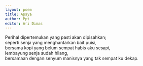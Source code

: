 ```yaml
---
layout: poem
title: Apaya
author: Ppt
editor: Ari Dimas
---
```


Perihal dipertemukan yang pasti akan dipisahkan;<br>
seperti senja yang menghantarkan bait puisi,<br>
bersama kopi yang belum sempat habis aku sesapi,<br>
lembayung senja sudah hilang, <br>
bersamaan dengan senyum manisnya yang tak sempat ku dekap. 
